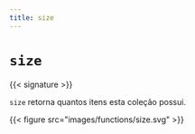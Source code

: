 ```yaml
---
title: size
---
```


# `size`

{{< signature >}}

`size` retorna quantos itens esta coleção possui.

{{< figure src="images/functions/size.svg" >}}
